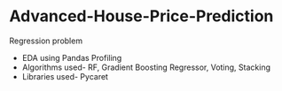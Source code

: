 # Advanced-House-Price-Prediction
Regression problem

- EDA using Pandas Profiling
- Algorithms used- RF, Gradient Boosting Regressor, Voting, Stacking
- Libraries used- Pycaret
